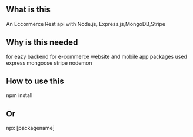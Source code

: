 ## What is this

An Eccormerce Rest api with Node.js, Express.js,MongoDB,Stripe

## Why is this needed

for eazy backend for e-commerce website and mobile app
packages used
express
mongoose
stripe
nodemon



## How to use this
npm install
## Or

npx [packagename]

